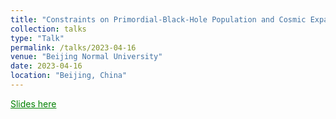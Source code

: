 ```yaml
---
title: "Constraints on Primordial-Black-Hole Population and Cosmic Expansion History from GWTC-3"
collection: talks
type: "Talk"
permalink: /talks/2023-04-16
venue: "Beijing Normal University"
date: 2023-04-16
location: "Beijing, China"
---
```

<a href="./slides/2023-04-16.pdf" style="color: green; text-decoration: underline;">Slides here</a>
